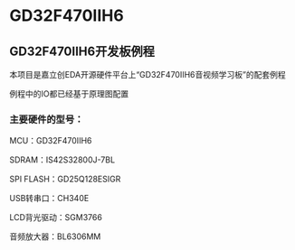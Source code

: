 # GD32F470IIH6
## GD32F470IIH6开发板例程
本项目是嘉立创EDA开源硬件平台上“GD32F470IIH6音视频学习板”的配套例程

例程中的IO都已经基于原理图配置

### 主要硬件的型号：
MCU：GD32F470IIH6

SDRAM：IS42S32800J-7BL

SPI FLASH：GD25Q128ESIGR

USB转串口：CH340E

LCD背光驱动：SGM3766

音频放大器：BL6306MM
